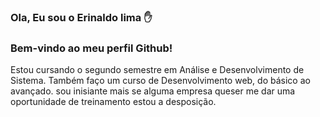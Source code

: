 ### Ola, Eu sou o Erinaldo lima ✋

### Bem-vindo ao meu perfil Github! 

Estou cursando o segundo semestre em Análise e Desenvolvimento de Sistema.
Também faço um curso de Desenvolvimento web, do básico ao avançado.
sou inisiante mais se alguma empresa queser me dar uma oportunidade de treinamento estou a desposição.
